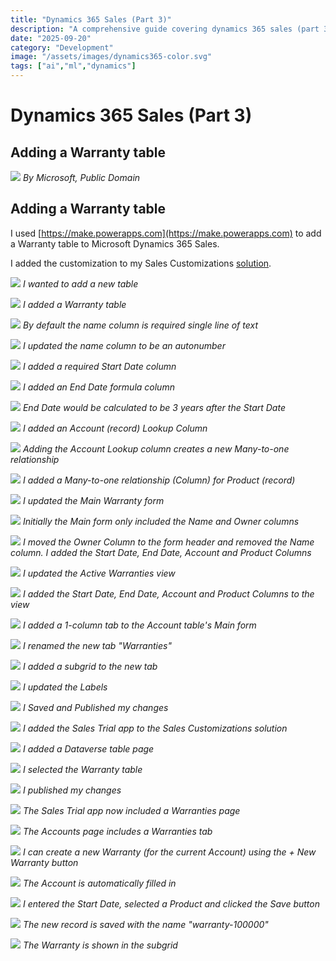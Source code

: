 ```yaml
---
title: "Dynamics 365 Sales (Part 3)"
description: "A comprehensive guide covering dynamics 365 sales (part 3)"
date: "2025-09-20"
category: "Development"
image: "/assets/images/dynamics365-color.svg"
tags: ["ai","ml","dynamics"]
---
```


# Dynamics 365 Sales (Part 3)

## Adding a Warranty table

![](/assets/images/dynamicssales3/dynamics365-color.svg)
*By Microsoft, Public Domain*


## Adding a Warranty table

I used [https://make.powerapps.com](https://make.powerapps.com) to add a Warranty table to Microsoft Dynamics 365 Sales.

I added the customization to my Sales Customizations [solution](modelDriven1.html).

![](/assets/images/dynamicssales3/screenshot-2023-10-21-at-5.00.51-pm-2136x915.png)
*I wanted to add a new table*

![](/assets/images/dynamicssales3/screenshot-2023-10-21-at-5.02.03-pm-2136x1220.png)
*I added a Warranty table*

![](/assets/images/dynamicssales3/screenshot-2023-10-21-at-5.02.34-pm-2136x1227.png)
*By default the name column is required single line of text*

![](/assets/images/dynamicssales3/screenshot-2023-10-21-at-5.04.08-pm-2136x1222.png)
*I updated the name column to be an autonumber*

![](/assets/images/dynamicssales3/screenshot-2023-10-21-at-5.05.39-pm-2136x1272.png)
*I added a required Start Date column*

![](/assets/images/dynamicssales3/screenshot-2023-10-21-at-5.06.51-pm-2136x1273.png)
*I added an End Date formula column*

![](/assets/images/dynamicssales3/screenshot-2023-10-21-at-5.07.27-pm-2136x1274.png)
*End Date would be calculated to be 3 years after the Start Date*

![](/assets/images/dynamicssales3/screenshot-2023-10-21-at-5.08.10-pm-2136x1272.png)
*I added an Account (record) Lookup Column*

![](/assets/images/dynamicssales3/screenshot-2023-10-21-at-5.08.51-pm-2136x1276.png)
*Adding the Account Lookup column creates a new Many-to-one relationship*

![](/assets/images/dynamicssales3/screenshot-2023-10-21-at-5.09.57-pm-2136x1270.png)
*I added a Many-to-one relationship (Column) for Product (record)*

![](/assets/images/dynamicssales3/screenshot-2023-10-21-at-5.10.55-pm-2136x1128.png)
*I updated the Main Warranty form*

![](/assets/images/dynamicssales3/screenshot-2023-10-21-at-5.11.17-pm-2136x1274.png)
*Initially the Main form only included the Name and Owner columns*

![](/assets/images/dynamicssales3/screenshot-2023-10-21-at-5.16.00-pm-2136x1292.png)
*I moved the Owner Column to the form header and removed the Name column. I added the Start Date, End Date, Account and Product Columns*

![](/assets/images/dynamicssales3/screenshot-2023-10-21-at-5.17.19-pm-2136x896.png)
*I updated the Active Warranties view*

![](/assets/images/dynamicssales3/screenshot-2023-10-21-at-5.18.11-pm-2136x581.png)
*I added the Start Date, End Date, Account and Product Columns to the view*

![](/assets/images/dynamicssales3/screenshot-2023-10-21-at-5.19.18-pm-2136x855.png)
*I added a 1-column tab to the Account table's Main form*

![](/assets/images/dynamicssales3/screenshot-2023-10-21-at-5.19.42-pm-2136x1293.png)
*I renamed the new tab "Warranties"*

![](/assets/images/dynamicssales3/screenshot-2023-10-21-at-5.20.13-pm-2136x1292.png)
*I added a subgrid to the new tab*

![](/assets/images/dynamicssales3/screenshot-2023-10-21-at-5.20.56-pm-2136x1289.png)
*I updated the Labels*

![](/assets/images/dynamicssales3/screenshot-2023-10-21-at-5.21.10-pm-2136x322.png)
*I Saved and Published my changes*

![](/assets/images/dynamicssales3/screenshot-2023-10-21-at-5.23.44-pm-2136x1292.png)
*I added the Sales Trial app to the Sales Customizations solution*

![](/assets/images/dynamicssales3/screenshot-2023-10-21-at-5.24.32-pm-2136x1291.png)
*I added a Dataverse table page*

![](/assets/images/dynamicssales3/screenshot-2023-10-21-at-5.24.50-pm-2136x1290.png)
*I selected the Warranty table*

![](/assets/images/dynamicssales3/screenshot-2023-10-21-at-5.25.07-pm-2136x686.png)
*I published my changes*

![](/assets/images/dynamicssales3/screenshot-2023-10-21-at-5.26.02-pm-2136x1087.png)
*The Sales Trial app now included a Warranties page*

![](/assets/images/dynamicssales3/screenshot-2023-10-21-at-5.27.01-pm-2136x1245.png)
*The Accounts page includes a Warranties tab*

![](/assets/images/dynamicssales3/screenshot-2023-10-21-at-5.27.15-pm-2136x1243.png)
*I can create a new Warranty (for the current Account) using the + New Warranty button*

![](/assets/images/dynamicssales3/screenshot-2023-10-21-at-5.27.27-pm-2136x1020.png)
*The Account is automatically filled in*

![](/assets/images/dynamicssales3/screenshot-2023-10-21-at-5.27.50-pm-2136x1141.png)
*I entered the Start Date, selected a Product and clicked the Save button*

![](/assets/images/dynamicssales3/screenshot-2023-10-21-at-5.28.03-pm-2136x1083.png)
*The new record is saved with the name "warranty-100000"*

![](/assets/images/dynamicssales3/screenshot-2023-10-21-at-5.28.19-pm-2136x1239.png)
*The Warranty is shown in the subgrid*
